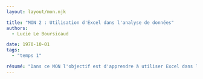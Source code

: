 ```yaml
---
layout: layout/mon.njk

title: "MON 2 : Utilisation d'Excel dans l'analyse de données"
authors:
  - Lucie Le Boursicaud

date: 1970-10-01
tags: 
  - "temps 1"

résumé: "Dans ce MON l'objectif est d'apprendre à utiliser Excel dans le but d'analyser des données."
---
```

